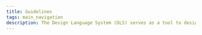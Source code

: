 ```yaml
---
title: Guidelines
tags: main_navigation
description: The Design Language System (DLS) serves as a tool to design for the web and native apps. The purpose of this system is to ensure a coherent functionality, visual identity and language, along with the most common usability and accessibility aspects. The DLS helps to ensure coherence both inside an product and between separate products for all ABC digital products across platforms.
---
```


